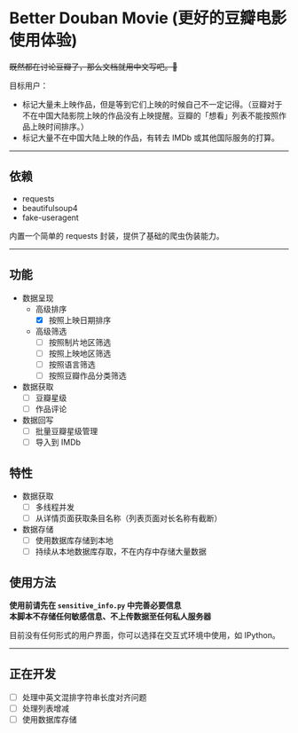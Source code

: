 # Better Douban Movie (更好的豆瓣电影使用体验)

~~既然都在讨论豆瓣了，那么文档就用中文写吧。🙈~~

目标用户：

- 标记大量未上映作品，但是等到它们上映的时候自己不一定记得。（豆瓣对于不在中国大陆影院上映的作品没有上映提醒。豆瓣的「想看」列表不能按照作品上映时间排序。）
- 标记大量不在中国大陆上映的作品，有转去 IMDb 或其他国际服务的打算。

---

## 依赖

- requests
- beautifulsoup4
- fake-useragent

内置一个简单的 requests 封装，提供了基础的爬虫伪装能力。

---

## 功能

- 数据呈现
  - 高级排序
    - [x] 按照上映日期排序
  - 高级筛选
    - [ ] 按照制片地区筛选
    - [ ] 按照上映地区筛选
    - [ ] 按照语言筛选
    - [ ] 按照豆瓣作品分类筛选
- 数据获取
  - [ ] 豆瓣星级
  - [ ] 作品评论
- 数据回写
  - [ ] 批量豆瓣星级管理
  - [ ] 导入到 IMDb

## 特性

- 数据获取
  - [ ] 多线程并发
  - [ ] 从详情页面获取条目名称（列表页面对长名称有截断）
- 数据存储
  - [ ] 使用数据库存储到本地
  - [ ] 持续从本地数据库存取，不在内存中存储大量数据

## 使用方法

**使用前请先在 `sensitive_info.py` 中完善必要信息**  
**本脚本不存储任何敏感信息、不上传数据至任何私人服务器**

目前没有任何形式的用户界面，你可以选择在交互式环境中使用，如 IPython。

---

## 正在开发

- [ ] 处理中英文混排字符串长度对齐问题
- [ ] 处理列表增减
- [ ] 使用数据库存储
